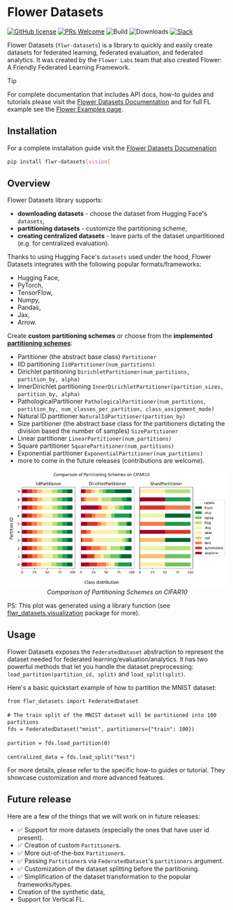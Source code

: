 # Flower Datasets

[![GitHub license](https://img.shields.io/github/license/adap/flower)](https://github.com/adap/flower/blob/main/LICENSE)
[![PRs Welcome](https://img.shields.io/badge/PRs-welcome-brightgreen.svg)](https://github.com/adap/flower/blob/main/CONTRIBUTING.md)
![Build](https://github.com/adap/flower/actions/workflows/framework.yml/badge.svg)
![Downloads](https://pepy.tech/badge/flwr-datasets)
[![Slack](https://img.shields.io/badge/Chat-Slack-red)](https://flower.ai/join-slack)

Flower Datasets (`flwr-datasets`) is a library to quickly and easily create datasets for federated learning, federated evaluation, and federated analytics. It was created by the `Flower Labs` team that also created Flower: A Friendly Federated Learning Framework.


> [!TIP]
> For complete documentation that includes API docs, how-to guides and tutorials please visit the [Flower Datasets Documentation](https://flower.ai/docs/datasets/) and for full FL example see the [Flower Examples page](https://github.com/adap/flower/tree/main/examples).

## Installation

For a complete installation guide visit the [Flower Datasets Documenation](https://flower.ai/docs/datasets/)

```bash
pip install flwr-datasets[vision]
```

## Overview

Flower Datasets library supports:
* **downloading datasets** - choose the dataset from Hugging Face's `datasets`,
* **partitioning datasets** - customize the partitioning scheme,
* **creating centralized datasets** - leave parts of the dataset unpartitioned (e.g. for centralized evaluation).

Thanks to using Hugging Face's `datasets` used under the hood, Flower Datasets integrates with the following popular formats/frameworks:
* Hugging Face,
* PyTorch,
* TensorFlow,
* Numpy,
* Pandas,
* Jax,
* Arrow.

Create **custom partitioning schemes** or choose from the **implemented [partitioning schemes](https://flower.ai/docs/datasets/ref-api/flwr_datasets.partitioner.html#module-flwr_datasets.partitioner)**:

* Partitioner (the abstract base class) `Partitioner`
* IID partitioning `IidPartitioner(num_partitions)`
* Dirichlet partitioning `DirichletPartitioner(num_partitions, partition_by, alpha)`
* InnerDirichlet partitioning `InnerDirichletPartitioner(partition_sizes, partition_by, alpha)`
* PathologicalPartitioner `PathologicalPartitioner(num_partitions, partition_by, num_classes_per_partition, class_assignment_mode)`
* Natural ID partitioner `NaturalIdPartitioner(partition_by)`
* Size partitioner (the abstract base class for the partitioners dictating the division based the number of samples) `SizePartitioner`
* Linear partitioner `LinearPartitioner(num_partitions)`
* Square partitioner `SquarePartitioner(num_partitions)`
* Exponential partitioner `ExponentialPartitioner(num_partitions)`
* more to come in the future releases (contributions are welcome).
<p align="center">
  <img src="./doc/source/_static/readme/comparison_of_partitioning_schemes.png" alt="Comparison of partitioning schemes."/>
  <br>
  <em>Comparison of Partitioning Schemes on CIFAR10</em>
</p>

PS: This plot was generated using a library function (see [flwr_datasets.visualization](https://flower.ai/docs/datasets/ref-api/flwr_datasets.visualization.html) package for more).


## Usage

Flower Datasets exposes the `FederatedDataset` abstraction to represent the dataset needed for federated learning/evaluation/analytics. It has two powerful methods that let you handle the dataset preprocessing: `load_partition(partition_id, split)` and `load_split(split)`.

Here's a basic quickstart example of how to partition the MNIST dataset:

```
from flwr_datasets import FederatedDataset

# The train split of the MNIST dataset will be partitioned into 100 partitions
fds = FederatedDataset("mnist", partitioners={"train": 100})

partition = fds.load_partition(0)

centralized_data = fds.load_split("test")
```

For more details, please refer to the specific how-to guides or tutorial. They showcase customization and more advanced features.

## Future release

Here are a few of the things that we will work on in future releases:

* ✅ Support for more datasets (especially the ones that have user id present).
* ✅ Creation of custom `Partitioner`s.
* ✅ More out-of-the-box `Partitioner`s.
* ✅ Passing `Partitioner`s via `FederatedDataset`'s `partitioners` argument.
* ✅ Customization of the dataset splitting before the partitioning.
* ✅ Simplification of the dataset transformation to the popular frameworks/types.
* Creation of the synthetic data,
* Support for Vertical FL.
